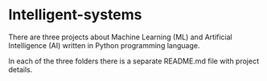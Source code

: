 # Intelligent-systems
There are three projects about Machine Learning (ML) and Artificial Intelligence (AI) written in Python programming language.

In each of the three folders there is a separate README.md file with project details.
